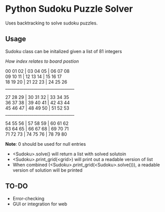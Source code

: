 # Python Sudoku Puzzle Solver
Uses backtracking to solve sudoku puzzles.    

## Usage
Sudoku class can be initalized given a list of 81 integers    

*How index relates to board postion* 

00 01 02  |  03 04 05  |  06 07 08  
09 10 11  |  12 13 14  |  15 16 17  
18 19 20  |  21 22 23  |  24 25 26  
\__________________________________  

27 28 29  |  30 31 32  |  33 34 35  
36 37 38  |  39 40 41  |  42 43 44  
45 46 47  |  48 49 50  |  51 52 53  
\__________________________________  

54 55 56  |  57 58 59  |  60 61 62  
63 64 65  |  66 67 68  |  69 70 71  
71 72 73  |  74 75 76  |  78 79 80    

**Note**: 0 should be used for null entries  

* \<Sudoku\>.solve() will return a list with solved solutoin
* \<Sudoku\>.print_grid(\<grid\>) will print out a readable version of list
* When combined (\<Sudoku\>.print_grid(\<Sudoku\>.solve())), a readable version of solution will be printed

## TO-DO  
* Error-checking  
* GUI or integration for web
